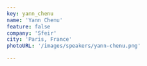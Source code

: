 ```yaml
---
key: yann_chenu
name: 'Yann Chenu'
feature: false
company: 'Sfeir'
city: 'Paris, France'
photoURL: '/images/speakers/yann-chenu.png'

---
```

